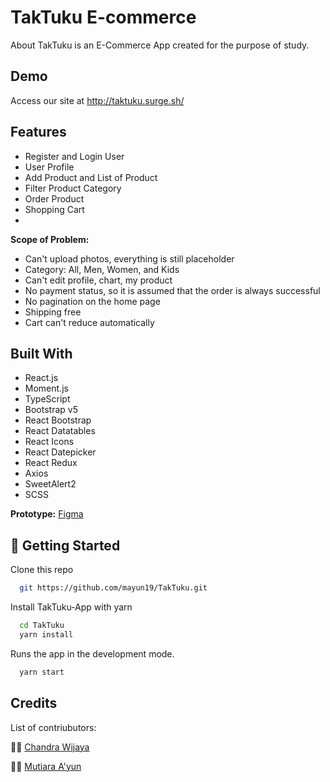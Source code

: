 # TakTuku E-commerce

About TakTuku is an E-Commerce App created for the purpose of study.

## Demo

Access our site at http://taktuku.surge.sh/

## Features

- Register and Login User
- User Profile
- Add Product and List of Product
- Filter Product Category
- Order Product
- Shopping Cart
- 
**Scope of Problem:**
- Can't upload photos, everything is still placeholder
- Category: All, Men, Women, and Kids
- Can't edit profile, chart, my product
- No payment status, so it is assumed that the order is always successful
- No pagination on the home page
- Shipping free
- Cart can't reduce automatically


## Built With

- React.js
- Moment.js
- TypeScript
- Bootstrap v5
- React Bootstrap
- React Datatables
- React Icons
- React Datepicker
- React Redux
- Axios
- SweetAlert2
- SCSS

**Prototype:** [Figma](https://www.figma.com/file/apXlAAgloIs3ihTNragJEy/E-Commerce-TakTuku-Sirclo?node-id=0%3A1)

## 🚀 Getting Started

Clone this repo

```bash
  git https://github.com/mayun19/TakTuku.git

```

Install TakTuku-App with yarn

```bash
  cd TakTuku
  yarn install
```

Runs the app in the development mode.

```bash
  yarn start
```

## Credits

List of contriubutors:

👨‍💻 [Chandra Wijaya](https://github.com/atta89)

👩‍💻 [Mutiara A'yun](https://github.com/mayun19)
